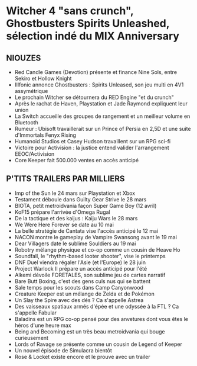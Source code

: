 # Witcher 4 "sans crunch", Ghostbusters Spirits Unleashed, sélection indé du MIX Anniversary

## NIOUZES

- Red Candle Games (Devotion) présente et finance Nine Sols, entre Sekiro et Hollow Knight
- Illfonic annonce Ghostbusters : Spirits Unleased, son jeu multi en 4V1 assymétrique
- Le prochain Witcher se détournera du RED Engine "et du crunch"
- Après le rachat de Haven, Playstation et Jade Raymond expliquent leur union
- La Switch accueille des groupes de rangement et un meilleur volume en Bluetooth
- Rumeur : Ubisoft travaillerait sur un Prince of Persia en 2,5D et une suite d'Immortals Fenyx Rising
- Humanoid Studios et Casey Hudson travaillent sur un RPG sci-fi
- Victoire pour Activision : la justice entend valider l'arrangement EEOC/Activision
- Core Keeper fait 500.000 ventes en accès anticipé

## P'TITS TRAILERS PAR MILLIERS

- Imp of the Sun le 24 mars sur Playstation et Xbox
- Testament déboule dans Guilty Gear Strive le 28 mars
- BIOTA, petit metroidvania façon Super Game Boy (12 avril)
- KoF15 prépare l'arrivée d'Omega Rugal
- De la tactique et des kaijus : Kaiju Wars le 28 mars
- We Were Here Forever se date au 10 mai
- La belle stratégie de Cantata vise l'accès anticipé le 12 mai
- NACON montre le gameplay de Vampire Swansong avant le 19 mai
- Dear Villagers date le sublime Souldiers au 19 mai
- Robotry mélange physique et co-op comme un cousin de Heave Ho
- Soundfall, le "rhythm-based looter shooter", vise le printemps
- DNF Duel viendra régaler l'Asie (et l'Europe) le 28 juin
- Project Warlock II prépare un accès anticipé pour l'été
- Alkemi dévoile FORETALES, son sublime jeu de cartes narratif
- Bare Butt Boxing, c'est des gens culs nus qui se battent
- Sale temps pour les scouts dans Camp Canyonwood
- Creature Keeper est un mélange de Zelda et de Pokémon
- Un Slay the Spire avec des dés ? Ca s'appelle Astrea
- Des vaisseaux spatiaux armés d'épée et une odyssée à la FTL ? Ca s'appelle Fabular
- Baladins est un RPG co-op pensé pour des anvetures dont vous êtes le héros d'une heure max
- Being and Becoming est un très beau metroidvania qui bouge curieusement
- Lords of Ravage se présente comme un cousin de Legend of Keeper
- Un nouvel épisode de Simulacra bientôt
- Rose & Locket existe encore et le prouve avec un trailer
